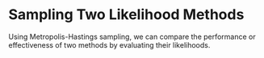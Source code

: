 # Sampling Two Likelihood Methods
Using Metropolis-Hastings sampling, we can compare the performance or effectiveness of two methods by evaluating their likelihoods. 
